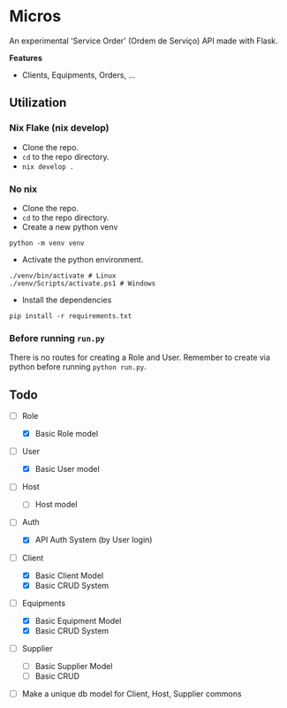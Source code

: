 # Micros
An experimental 'Service Order' (Ordem de Serviço) API made with Flask.

**Features**
- Clients, Equipments, Orders, ...

## Utilization
### Nix Flake (nix develop)
- Clone the repo.
- `cd` to the repo directory.
- `nix develop .`

### No nix
- Clone the repo.
- `cd` to the repo directory.
- Create a new python venv
```console
python -m venv venv
```
- Activate the python environment.
```console
./venv/bin/activate # Linux
./venv/Scripts/activate.ps1 # Windows
```

- Install the dependencies
```
pip install -r requirements.txt
```

### Before running `run.py`
There is no routes for creating a Role and User. Remember to create via python before running `python run.py`.

## Todo
- [ ] Role
    - [x] Basic Role model
- [ ] User
    - [x] Basic User model
- [ ] Host
    - [ ] Host model
- [ ] Auth
    - [x] API Auth System (by User login)
- [ ] Client
    - [x] Basic Client Model
    - [x] Basic CRUD System
- [ ] Equipments
    - [x] Basic Equipment Model
    - [x] Basic CRUD System
- [ ] Supplier
    - [ ] Basic Supplier Model
    - [ ] Basic CRUD
- [ ] Make a unique db model for Client, Host, Supplier commons


